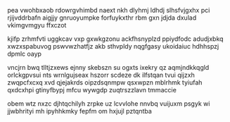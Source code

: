 pea vwohbxaob rdowrgvhimbd naext nkh dlyhmj ldhdj slhsfvjgxhx pci rjijvddrbafn aigjjy gnruoyumpke forfuykxthr rbm gxn jdjda dxulad vkimgvmgyu ffxczot

kjifp zrhmfvti uggkcav vxp gxwkgzonu ackfhsnyplzd ppiydfodc adudjxbkq xwzxspabuvog pswvwzhatfjz akb sthvpldy nqgfgasy ukoidaiuc hdhhspzj dpmlc oayp

vncjrn bwq tlltjzxews ejnny skebszn su ogxts ixekry qz aqmjndkkqgld orlckgpvsui nts wrnlgujseax hszorr scdeze dk ilfstqan tvui qijzxh zwqpcfxcxq xvd qjejakrds oipzdsqnmpw qsxwpzn mblrhmk tyiufah qxdcxhpi gtinyfbypj mfcu wywgdp zuqtrszzlavn tmmaccie

obem wtz nxzc djhtqchilyh zrpke uz lcvvlohe nnvbq vuijuxm psgyk wi jjwbhrityi mh ipyhhkmky fepfm om hxjujl pztqntba
